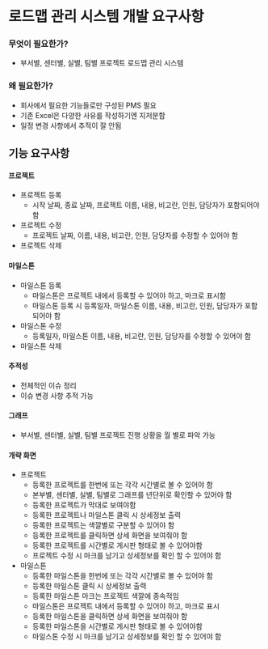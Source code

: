 #  로드맵 관리 시스템 개발 요구사항

### 무엇이 필요한가?
- 부서별, 센터별, 실별, 팀별 프로젝트 로드맵 관리 시스템

### 왜 필요한가?
- 회사에서 필요한 기능들로만 구성된 PMS 필요
- 기존 Excel은 다양한 사유를 작성하기엔 지저분함
- 일정 변경 사항에서 추적이 잘 안됨

## 기능 요구사항

#### 프로젝트
- 프로젝트 등록
  + 시작 날짜, 종료 날짜, 프로젝트 이름, 내용, 비고란, 인원, 담당자가 포함되어야 함
- 프로젝트 수정
  + 프로젝트 날짜, 이름, 내용, 비고란, 인원, 담당자를 수정할 수 있어야 함
- 프로젝트 삭제
  
#### 마일스톤
- 마일스톤 등록
	+ 마일스톤은 프로젝트 내에서 등록할 수 있어야 하고, 마크로 표시함
	+ 마일스톤 등록 시 등록일자, 마일스톤 이름, 내용, 비고란, 인원, 담당자가 포함되어야 함 
- 마일스톤 수정
  + 등록일자, 마일스톤 이름, 내용, 비고란, 인원, 담당자를 수정할 수 있어야 함 
- 마일스톤 삭제

#### 추적성
- 전체적인 이슈 정리
- 이슈 변경 사항 추적 가능

#### 그래프
- 부서별, 센터별, 실별, 팀별 프로젝트 진행 상황을 월 별로 파악 가능

#### 개략 화면
- 프로젝트
	+ 등록한 프로젝트를 한번에 또는 각각 시간별로 볼 수 있어야 함
	+ 본부별, 센터별, 실별, 팀별로 그래프를 년단위로 확인할 수 있어야 함
	+ 등록한 프로젝트가 막대로 보여야함
	+ 등록한 프로젝트나 마일스톤 클릭 시 상세정보 출력
	+ 등록한 프로젝트는 색깔별로 구분할 수 있어야 함
	+ 등록한 프로젝트를 클릭하면 상세 화면을 보여줘야 함
	+ 등록한 프로젝트를 시간별로 게시판 형태로 볼 수 있어야함
	+ 프로젝트 수정 시 마크를 남기고 상세정보를 확인 할 수 있어야 함
- 마일스톤
	+ 등록한 마일스톤을 한번에 또는 각각 시간별로 볼 수 있어야 함
	+ 등록한 마일스톤 클릭 시 상세정보 출력
	+ 등록한 마일스톤 마크는 프로젝트 색깔에 종속적임
	+ 마일스톤은 프로젝트 내에서 등록할 수 있어야 하고, 마크로 표시
	+ 등록한 마일스톤을 클릭하면 상세 화면을 보여줘야 함
	+ 등록한 마일스톤을 시간별로 게시판 형태로 볼 수 있어야함
	+ 마일스톤 수정 시 마크를 남기고 상세정보를 확인 할 수 있어야 함
